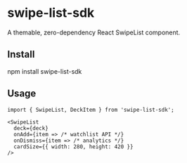# swipe-list-sdk

A themable, zero-dependency React SwipeList component.

## Install

npm install swipe-list-sdk

## Usage

```tsx
import { SwipeList, DeckItem } from 'swipe-list-sdk';

<SwipeList
  deck={deck}
  onAdd={item => /* watchlist API */}
  onDismiss={item => /* analytics */}
  cardSize={{ width: 280, height: 420 }}
/>

